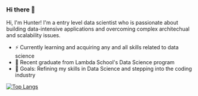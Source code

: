 ### Hi there 👋

Hi, I'm Hunter! I'm a entry level data scientist who is passionate about building data-intensive applications and overcoming complex architechual and scalability issues.

- ⚡ Currently learning and acquiring any and all skills related to data science
- 🏫 Recent graduate from Lambda School's Data Science program
- 📝 Goals: Refining my skills in Data Science and stepping into the coding industry

[![Top Langs](https://github-readme-stats.vercel.app/api/top-langs/?username=HunterJordan)](https://github.com/HunterJordan/github-readme-stats)
